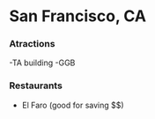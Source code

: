 # San Francisco, CA


### Atractions

-TA building
-GGB

### Restaurants

- El Faro (good for saving $$)

